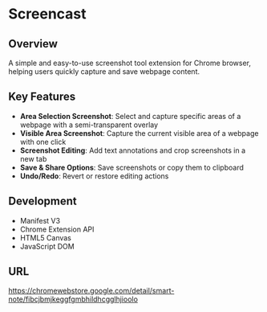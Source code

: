 # Screencast

## Overview
A simple and easy-to-use screenshot tool extension for Chrome browser, helping users quickly capture and save webpage content.

## Key Features
- **Area Selection Screenshot**: Select and capture specific areas of a webpage with a semi-transparent overlay
- **Visible Area Screenshot**: Capture the current visible area of a webpage with one click
- **Screenshot Editing**: Add text annotations and crop screenshots in a new tab
- **Save & Share Options**: Save screenshots or copy them to clipboard
- **Undo/Redo**: Revert or restore editing actions

## Development
- Manifest V3
- Chrome Extension API
- HTML5 Canvas
- JavaScript DOM

## URL
https://chromewebstore.google.com/detail/smart-note/fibcjbmjkeggfgmbhildhcgglhjioolo
